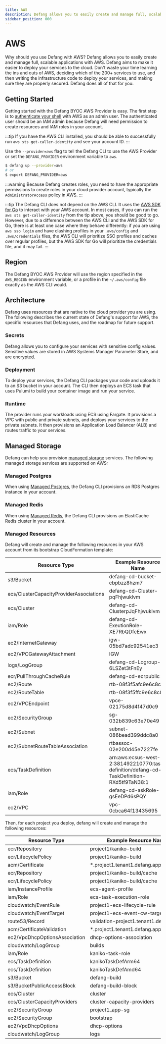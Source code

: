 ```yaml
---
title: AWS
description: Defang allows you to easily create and manage full, scalable applications with AWS.
sidebar_position: 000
---
```


# AWS

Why should you use Defang with AWS? Defang allows you to easily create and manage full, scalable applications with AWS. Defang aims to make it easier to deploy your services to the cloud. Don't waste your time learning the ins and outs of AWS, deciding which of the 200+ services to use, and then writing the infrastructure code to deploy your services, and making sure they are properly secured. Defang does all of that for you.

## Getting Started

Getting started with the Defang BYOC AWS Provider is easy. The first step is to [authenticate your shell](https://docs.aws.amazon.com/cli/latest/userguide/cli-chap-configure.html) with AWS as an admin user. The authenticated user should be an IAM admin because Defang will need permission to create resources and IAM roles in your account.

:::tip
If you have the AWS CLI installed, you should be able to successfully run `aws sts get-caller-identity` and see your account ID.
:::

Use the `--provider=aws` flag to tell the Defang CLI to use the AWS Provider or set the `DEFANG_PROVIDER` environment variable to `aws`.

```bash
$ defang up --provider=aws
# or
$ export DEFANG_PROVIDER=aws
```

:::warning
Because Defang creates roles, you need to have the appropriate permissions to create roles in your cloud provider account, typically the `AdministratorAccess` policy in AWS.
:::

:::tip
The Defang CLI does not depend on the AWS CLI. It uses the [AWS SDK for Go](https://aws.amazon.com/sdk-for-go/) to interact with your AWS account. In most cases, if you can run the `aws sts get-caller-identity` from the tip above, you should be good to go. However, due to a difference between the AWS CLI and the AWS SDK for Go, there is at least one case where they behave differently: if you are using `aws sso login` and have clashing profiles in your `.aws/config` and `.aws/credentials` files, the AWS CLI will prioritize SSO profiles and caches over regular profiles, but the AWS SDK for Go will prioritize the credentials file, and it may fail.
:::

## Region

The Defang BYOC AWS Provider will use the region specified in the `AWS_REGION` environment variable, or a profile in the `~/.aws/config` file exactly as the AWS CLI would.

## Architecture

Defang uses resources that are native to the cloud provider you are using. The following describes the current state of Defang's support for AWS, the specific resources that Defang uses, and the roadmap for future support.

### Secrets

Defang allows you to configure your services with sensitive config values. Sensitive values are stored in AWS Systems Manager Parameter Store, and are encrypted.

### Deployment

To deploy your services, the Defang CLI packages your code and uploads it to an S3 bucket in your account. The CLI then deploys an ECS task that uses Pulumi to build your container image and run your service.

### Runtime

The provider runs your workloads using ECS using Fargate. It provisions a VPC with public and private subnets, and deploys your services to the private subnets. It then provisions an Application Load Balancer (ALB) and routes traffic to your services.

## Managed Storage

Defang can help you provision [managed storage](/docs/concepts/managed-storage/managed-storage.md) services. The following managed storage services are supported on AWS:

### Managed Postgres

When using [Managed Postgres](/docs/concepts/managed-storage/managed-postgres.md), the Defang CLI provisions an RDS Postgres instance in your account.

### Managed Redis

When using [Managed Redis](/docs/concepts/managed-storage/managed-redis.md), the Defang CLI provisions an ElastiCache Redis cluster in your account.

### Managed Resources

Defang will create and manage the following resources in your AWS account from its bootstrap CloudFormation template:

| Resource Type | Example Resource Name |
|---------------|------------------------|
| s3/Bucket | defang-cd-bucket-cbpbzz8hzm7  |
| ecs/ClusterCapacityProviderAssociations | defang-cd-Cluster-pqFhjwuklvm |
| ecs/Cluster | defang-cd-ClusterpJqFhjwuklvm  |
| iam/Role | defang-cd-ExeutionRole-XE7RbQDfeEwx  |
| ec2/InternetGateway | igw-05bd7adc92541ec3  |
| ec2/VPCGatewayAttachment | IGW|vpc-0cbca64f13435695 |
| logs/LogGroup | defang-cd-Logroup-6LSZet3tFnEy  |
| ecr/PullThroughCacheRule | defang-cd-ecrpublic |
| ec2/Route | rtb-08f3f5afc9e6c8c8|0.0.0.0/0 |
| ec2/RouteTable | rtb-08f3f5ffc9e6c8c8 |
| ec2/VPCEndpoint | vpce-02175d8d4f47d0c9  |
| ec2/SecurityGroup | sg-032b839c63e70e49  |
| ec2/Subnet | subnet-086bead399ddc8a0  |
| ec2/SubnetRouteTableAssociation | rtbassoc-02e200d45e7227fe |
| ecs/TaskDefinition | arn:aws:ecsus-west-2:381492210770:task-definition/defang-cd-TaskDefinition-RXd5tf9TaN38:1 |
| iam/Role | defang-cd-askRole-gsEeDPd6sPQY  |
| ec2/VPC | vpc-0cbca64f13435695  |

Then, for each project you deploy, defang will create and manage the following resources:

| Resource Type | Example Resource Name |
|---------------|------------------------|
| ecr/Repository | project1/kaniko-build |
| ecr/LifecyclePolicy | project1/kaniko-build |
| acm/Certificate | *.project1.tenant1.defang.app |
| ecr/Repository | project1/kaniko-build/cache |
| ecr/LifecyclePolicy | project1/kaniko-build/cache |
| iam/InstanceProfile | ecs-agent-profile |
| iam/Role | ecs-task-execution-role |
| cloudwatch/EventRule | project1-ecs-lifecycle-rule |
| cloudwatch/EventTarget | project1-ecs-event-cw-target |
| route53/Record | validation-project1.tenant1.defang.app |
| acm/CertificateValidation | *.project1.tenant1.defang.appValidation |
| ec2/VpcDhcpOptionsAssociation | dhcp-options-association |
| cloudwatch/LogGroup | builds |
| iam/Role | kaniko-task-role |
| ecs/TaskDefinition | kanikoTaskDefArm64 |
| ecs/TaskDefinition | kanikoTaskDefAmd64 |
| s3/Bucket | defang-build |
| s3/BucketPublicAccessBlock | defang-build-block |
| ecs/Cluster | cluster |
| ecs/ClusterCapacityProviders | cluster-capacity-providers |
| ec2/SecurityGroup | project1_app-sg |
| ec2/SecurityGroup | bootstrap |
| ec2/VpcDhcpOptions | dhcp-options |
| cloudwatch/LogGroup | logs |
